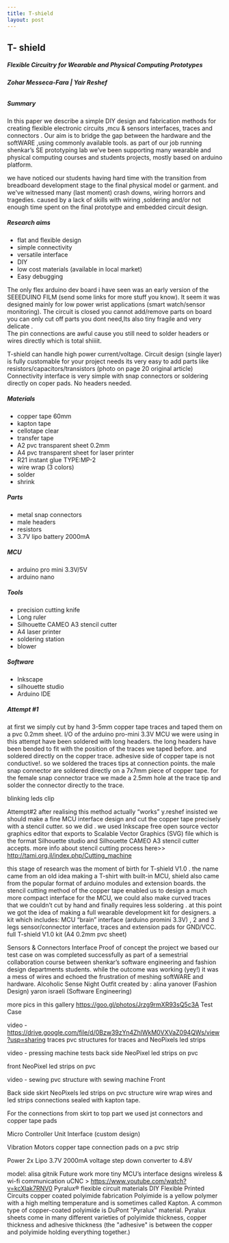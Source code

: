```yaml
---
title: T-shield
layout: post
---
```


## **T- shield**
##### **Flexible Circuitry for Wearable and Physical Computing Prototypes**
###### **Zohar Messeca-Fara | Yair Reshef**

##### Summary
In this paper we describe a simple DIY design and fabrication methods for creating flexible electronic circuits ,mcu & sensors interfaces, traces and connectors . 
Our aim is to bridge the gap between the hardware and the softWARE ,using commonly available tools.
as part of our job running shenkar’s SE prototyping lab we’ve been supporting many wearable and physical computing courses and students projects, mostly based on arduino platform.  

we have noticed our students having hard time with the transition from breadboard development stage to the final physical model or garment. and we've witnessed many (last moment) crash downs, wiring horrors and tragedies. caused by a lack of skills with wiring ,soldering and/or not enough time spent on the final prototype and embedded circuit design.

##### Research aims
- flat and flexible design
- simple connectivity 
- versatile interface
- DIY
- low cost materials (available in local market)
- Easy debugging


The only flex arduino dev board i have seen was an early version of the SEEEDUINO FILM (send some links for more stuff you know). It seem it was designed mainly for low power wrist applications (smart watch/sensor monitoring). The circuit is closed you cannot add/remove parts on board you can only cut off parts you dont need,Its also tiny fragile and very delicate .  
The pin connections are awful cause you still need to solder headers or wires directly which is total shiiiit.  

T-shield can handle high power current/voltage.
Circuit design (single layer) is fully customable for your project needs
its very easy to add parts like resistors/capacitors/transistors (photo on page 20 original article)
Connectivity interface is very simple with snap connectors or soldering directly on coper pads.
No headers needed.

##### Materials
- copper tape 60mm
- kapton tape
- cellotape clear
- transfer tape
- A2 pvc transparent sheet 0.2mm
- A4 pvc transparent sheet for laser printer
- R21 instant glue TYPE:MP-2
- wire wrap (3 colors)
- solder
- shrink

##### Parts
- metal snap connectors
- male headers
- resistors
- 3.7V lipo battery 2000mA

##### MCU
- arduino pro mini 3.3V/5V
- arduino nano
 
##### Tools
- precision cutting knife
- Long ruler
- Silhouette CAMEO A3 stencil cutter
- A4 laser printer
- soldering station
- blower

##### Software
- Inkscape
- silhouette studio
- Arduino IDE

##### Attempt #1
at first we simply cut by hand 3-5mm copper tape traces and taped them on a pvc 0.2mm sheet.
I/O of the arduino pro-mini 3.3V MCU we were using in this attempt have been soldered with long headers. the long headers have been bended to fit with the position of the traces we taped before. and soldered directly on the copper trace.
adhesive side of copper tape is not conductive!. so we soldered the traces tips at connection points.
the male snap connector are soldered directly on a 7x7mm piece of copper tape.
for the female snap connector trace we made a 2.5mm hole at the trace tip and solder the connector directly to the trace.


blinking leds clip

Attempt#2
after realising this method actually “works” y.reshef insisted we should make a fine MCU interface design and cut the copper tape precisely with a stencil cutter. so we did .
we used Inkscape free open source vector graphics editor that exports to Scalable Vector Graphics (SVG) file which is the format Silhouette studio and Silhouette CAMEO A3 stencil cutter accepts.
more info about stencil cutting process here>> http://tami.org.il/index.php/Cutting_machine 



this stage of research was the moment of birth for T-shield V1.0 . the name came  from an old idea making  a T-shirt with built-in MCU, shield also came from the popular format of arduino modules and extension boards. 
the stencil cutting method of the copper tape enabled us to design a much more compact interface for the MCU, we could also make curved traces that we couldn’t cut by hand and finally requires less soldering .
at this point  we got the idea of making a full wearable development kit for designers.
a kit which includes:
MCU “brain” interface (arduino promini 3.3V) , 2 and 3 legs sensor/connector interface, traces and extension pads for GND/VCC. 
full T-shield V1.0 kit (A4 0.2mm pvc sheet)

Sensors & Connectors Interface
Proof of concept 
the project we based our test case on was completed successfully as part of a semestrial collaboration course between shenkar’s software engineering and fashion design departments students. 
while the outcome was working (yey!)
it was a mess of wires and echoed the frustration of meshing softWARE and hardware.
Alcoholic Sense Night Outfit
created by :
alina yanover (Fashion Design)
yaron israeli (Software Engineering)

more pics in this gallery https://goo.gl/photos/Jrzg9rmXR93sQ5c3A
Test Case

video - https://drive.google.com/file/d/0Bzw39zYn4ZhlWkM0VXVaZ094QWs/view?usp=sharing
traces
pvc structures for traces and NeoPixels led strips 


 

video - pressing machine tests
back side NeoPixel led strips on pvc

front NeoPixel led strips on pvc

video - sewing pvc structure with sewing machine
Front

Back
side
skirt NeoPixels led strips on pvc structure
wire wrap wires and led strips connections sealed with kapton tape.

For the connections from skirt to top part we used jst connectors and copper tape pads

Micro Controller Unit Interface (custom design)


Vibration Motors copper tape connection pads on a pvc strip

Power
2x Lipo 3.7V 2000mA 
voltage step down converter to 4.8V








model: alisa gitnik
Future work
more tiny MCU’s interface designs
wireless & wi-fi communication
uCNC > https://www.youtube.com/watch?v=kcXlak7RNV0 
Pyralux® flexible circuit materials
DIY Flexible Printed Circuits
copper coated polyimide fabrication
Polyimide is a yellow polymer with a high melting temperature and is sometimes called Kapton.
A common type of copper-coated polyimide is DuPont "Pyralux" material. 
Pyralux sheets come in many different varieties of polyimide thickness, copper thickness and adhesive thickness (the "adhesive" is between the copper and polyimide holding everything together.)
<!--stackedit_data:
eyJoaXN0b3J5IjpbMTkyNjM0MjU1Nl19
-->